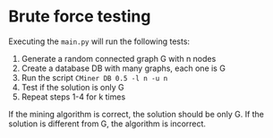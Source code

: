 # Brute force testing

Executing the `main.py` will run the following tests:

1. Generate a random connected graph G with n nodes
2. Create a database DB with many graphs, each one is G
3. Run the script `CMiner DB 0.5 -l n -u n`
4. Test if the solution is only G
5. Repeat steps 1-4 for k times

If the mining algorithm is correct, the solution should be only G. 
If the solution is different from G, the algorithm is incorrect.